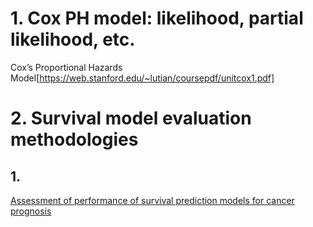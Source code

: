 
# 1. Cox PH model: likelihood, partial likelihood, etc.

Cox’s Proportional Hazards Model[https://web.stanford.edu/~lutian/coursepdf/unitcox1.pdf]

# 2. Survival model evaluation methodologies
## 1. 
[Assessment of performance of survival prediction models for cancer prognosis](https://bmcmedresmethodol.biomedcentral.com/articles/10.1186/1471-2288-12-102)

